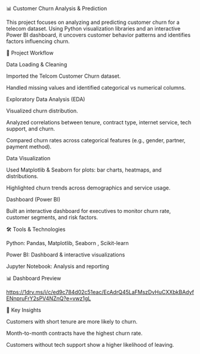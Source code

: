  📊 Customer Churn Analysis & Prediction

This project focuses on analyzing and predicting customer churn for a telecom dataset. Using Python visualization libraries and an interactive Power BI dashboard, it uncovers customer behavior patterns and identifies factors influencing churn.

🚀 Project Workflow

Data Loading & Cleaning

Imported the Telcom Customer Churn dataset.

Handled missing values and identified categorical vs numerical columns.

Exploratory Data Analysis (EDA)

Visualized churn distribution.

Analyzed correlations between tenure, contract type, internet service, tech support, and churn.

Compared churn rates across categorical features (e.g., gender, partner, payment method).

Data Visualization

Used Matplotlib & Seaborn for plots: bar charts, heatmaps, and distributions.

Highlighted churn trends across demographics and service usage.

Dashboard (Power BI)

Built an interactive dashboard for executives to monitor churn rate, customer segments, and risk factors.

🛠️ Tools & Technologies

Python: Pandas, Matplotlib, Seaborn , Scikit-learn



Power BI: Dashboard & interactive visualizations

Jupyter Notebook: Analysis and reporting

📊 Dashboard Preview

https://1drv.ms/i/c/ed9c784d02c51eac/EcAdrQ45LaFMszDvHuCXXbkBAdyfENnpruFrY2sPV4NZnQ?e=vwz1gL

🔑 Key Insights

Customers with short tenure are more likely to churn.

Month-to-month contracts have the highest churn rate.

Customers without tech support show a higher likelihood of leaving.

